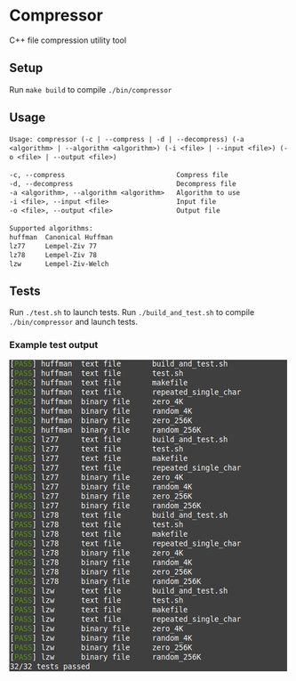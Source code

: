 # Compressor
C++ file compression utility tool

## Setup
Run `make build` to compile `./bin/compressor`

## Usage
```
Usage: compressor (-c | --compress | -d | --decompress) (-a <algorithm> | --algorithm <algorithm>) (-i <file> | --input <file>) (-o <file> | --output <file>)

-c, --compress                            Compress file
-d, --decompress                          Decompress file
-a <algorithm>, --algorithm <algorithm>   Algorithm to use
-i <file>, --input <file>                 Input file
-o <file>, --output <file>                Output file

Supported algorithms:
huffman  Canonical Huffman
lz77     Lempel-Ziv 77
lz78     Lempel-Ziv 78
lzw      Lempel-Ziv-Welch
```

## Tests
Run `./test.sh` to launch tests.
Run `./build_and_test.sh` to compile `./bin/compressor` and launch tests.

### Example test output
<img src="images/test_output.png">
